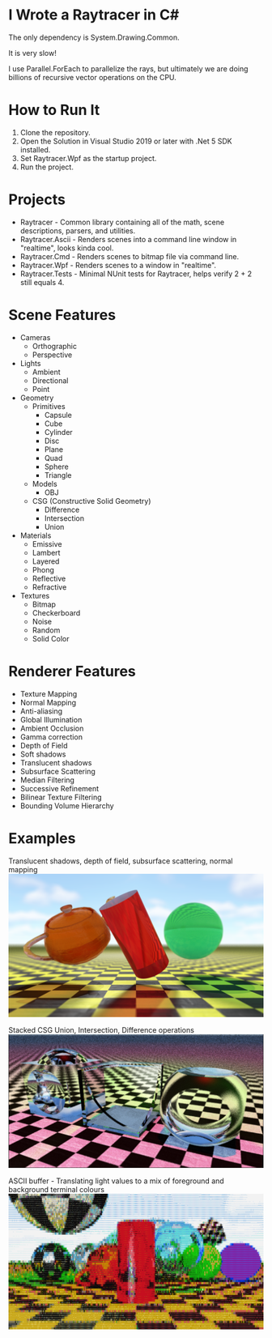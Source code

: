 # I Wrote a Raytracer in C#
The only dependency is System.Drawing.Common.

It is very slow!

I use Parallel.ForEach to parallelize the rays, but ultimately we are doing billions of recursive vector operations on the CPU.

# How to Run It
1. Clone the repository.
2. Open the Solution in Visual Studio 2019 or later with .Net 5 SDK installed.
3. Set Raytracer.Wpf as the startup project.
4. Run the project.

# Projects
- Raytracer - Common library containing all of the math, scene descriptions, parsers, and utilities.
- Raytracer.Ascii - Renders scenes into a command line window in "realtime", looks kinda cool.
- Raytracer.Cmd - Renders scenes to bitmap file via command line.
- Raytracer.Wpf - Renders scenes to a window in "realtime".
- Raytracer.Tests - Minimal NUnit tests for Raytracer, helps verify 2 + 2 still equals 4.

# Scene Features
- Cameras
  - Orthographic
  - Perspective
- Lights
  - Ambient
  - Directional
  - Point
- Geometry
  - Primitives
    - Capsule
    - Cube
    - Cylinder
    - Disc
    - Plane
    - Quad
    - Sphere
    - Triangle
  - Models
    - OBJ
  - CSG (Constructive Solid Geometry)
    - Difference
    - Intersection
    - Union
- Materials
  - Emissive
  - Lambert
  - Layered
  - Phong
  - Reflective
  - Refractive
- Textures
  - Bitmap
  - Checkerboard
  - Noise
  - Random
  - Solid Color

# Renderer Features
- Texture Mapping
- Normal Mapping
- Anti-aliasing
- Global Illumination
- Ambient Occlusion
- Gamma correction
- Depth of Field
- Soft shadows
- Translucent shadows
- Subsurface Scattering
- Median Filtering
- Successive Refinement
- Bilinear Texture Filtering
- Bounding Volume Hierarchy

# Examples
Translucent shadows, depth of field, subsurface scattering, normal mapping
![Translucent Example Image](https://github.com/vesuvian/Raytracer/blob/main/example_scattering.png?raw=true)

Stacked CSG Union, Intersection, Difference operations
![Translucent Example Image](https://github.com/vesuvian/Raytracer/blob/main/example_csg.png?raw=true)

ASCII buffer - Translating light values to a mix of foreground and background terminal colours
![Translucent Example Image](https://github.com/vesuvian/Raytracer/blob/main/example_ascii.png?raw=true)
